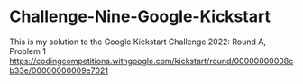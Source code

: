 # Challenge-Nine-Google-Kickstart
This is my solution to the Google Kickstart Challenge 2022: Round A, Problem 1 https://codingcompetitions.withgoogle.com/kickstart/round/00000000008cb33e/00000000009e7021
